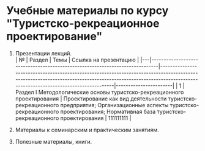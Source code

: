 # Учебные материалы по курсу "Туристско-рекреационное проектирование"  
1. Презентации лекций.   
| № | Раздел                                                                      | Темы                                                                                                                                                                                                      | Ссылка на презентацию |
|---|-----------------------------------------------------------------------------|-----------------------------------------------------------------------------------------------------------------------------------------------------------------------------------------------------------|-----------------------|
| 1 | Раздел  I   Методологические основы туристско-рекреационного проектирования | Проектирование как вид деятельности туристско-рекреационного предприятия; Организационные аспекты туристско-рекреационного проектирования; Нормативная база туристско-рекреационного проектирования       | 111111111             |
   
2.  Материалы к семинарским и практическим занятиям.  
3.  Полезные материалы, книги.
